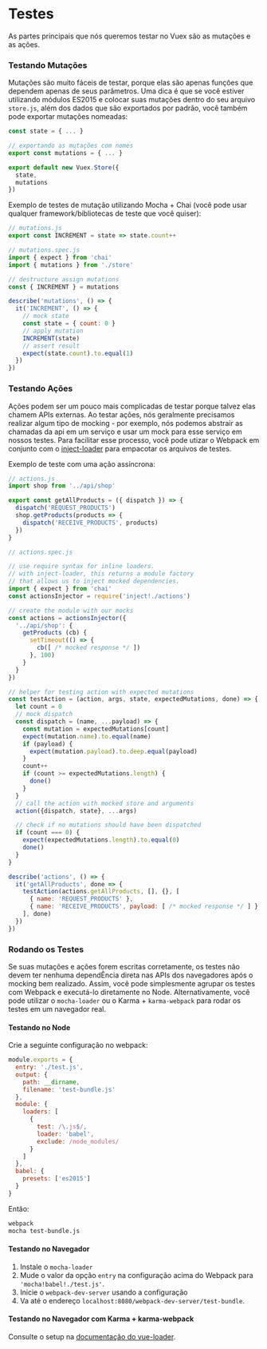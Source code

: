  # Testes

As partes principais que nós queremos testar no Vuex são as mutações e as ações.

### Testando Mutações

Mutações são muito fáceis de testar, porque elas são apenas funções que dependem apenas de seus parâmetros. Uma dica é que se você estiver utilizando módulos ES2015 e colocar suas mutações dentro do seu arquivo `store.js`, além dos dados que são exportados por padrão, você também pode exportar mutações nomeadas:

``` js
const state = { ... }

// exportando as mutações com nomes
export const mutations = { ... }

export default new Vuex.Store({
  state,
  mutations
})
```

Exemplo de testes de mutação utilizando Mocha + Chai (você pode usar qualquer framework/bibliotecas de teste que você quiser):

``` js
// mutations.js
export const INCREMENT = state => state.count++
```

``` js
// mutations.spec.js
import { expect } from 'chai'
import { mutations } from './store'

// destructure assign mutations
const { INCREMENT } = mutations

describe('mutations', () => {
  it('INCREMENT', () => {
    // mock state
    const state = { count: 0 }
    // apply mutation
    INCREMENT(state)
    // assert result
    expect(state.count).to.equal(1)
  })
})
```

### Testando Ações

Ações podem ser um pouco mais complicadas de testar porque talvez elas chamem APIs externas. Ao testar ações, nós geralmente precisamos realizar algum tipo de mocking - por exemplo, nós podemos abstrair as chamadas da api em um serviço e usar um mock para esse serviço em nossos testes. Para facilitar esse processo, você pode utizar o Webpack em conjunto com o [inject-loader](https://github.com/plasticine/inject-loader) para empacotar os arquivos de testes.

Exemplo de teste com uma ação assíncrona:

``` js
// actions.js
import shop from '../api/shop'

export const getAllProducts = ({ dispatch }) => {
  dispatch('REQUEST_PRODUCTS')
  shop.getProducts(products => {
    dispatch('RECEIVE_PRODUCTS', products)
  })
}
```

``` js
// actions.spec.js

// use require syntax for inline loaders.
// with inject-loader, this returns a module factory
// that allows us to inject mocked dependencies.
import { expect } from 'chai'
const actionsInjector = require('inject!./actions')

// create the module with our mocks
const actions = actionsInjector({
  '../api/shop': {
    getProducts (cb) {
      setTimeout(() => {
        cb([ /* mocked response */ ])
      }, 100)
    }
  }
})

// helper for testing action with expected mutations
const testAction = (action, args, state, expectedMutations, done) => {
  let count = 0
  // mock dispatch
  const dispatch = (name, ...payload) => {
    const mutation = expectedMutations[count]
    expect(mutation.name).to.equal(name)
    if (payload) {
      expect(mutation.payload).to.deep.equal(payload)
    }
    count++
    if (count >= expectedMutations.length) {
      done()
    }
  }
  // call the action with mocked store and arguments
  action({dispatch, state}, ...args)

  // check if no mutations should have been dispatched
  if (count === 0) {
    expect(expectedMutations.length).to.equal(0)
    done()
  }
}

describe('actions', () => {
  it('getAllProducts', done => {
    testAction(actions.getAllProducts, [], {}, [
      { name: 'REQUEST_PRODUCTS' },
      { name: 'RECEIVE_PRODUCTS', payload: [ /* mocked response */ ] }
    ], done)
  })
})
```

### Rodando os Testes

Se suas mutações e ações forem escritas corretamente, os testes não devem ter nenhuma dependÊncia direta nas APIs dos navegadores após o mocking bem realizado. Assim, você pode simplesmente agrupar os testes com Webpack e executá-lo diretamente no Node. Alternativamente, você pode utilizar o `mocha-loader` ou o Karma + `karma-webpack` para rodar os testes em um navegador real.

#### Testando no Node

Crie a seguinte configuração no webpack:

``` js
module.exports = {
  entry: './test.js',
  output: {
    path: __dirname,
    filename: 'test-bundle.js'
  },
  module: {
    loaders: [
      {
        test: /\.js$/,
        loader: 'babel',
        exclude: /node_modules/
      }
    ]
  },
  babel: {
    presets: ['es2015']
  }
}
```

Então:

``` bash
webpack
mocha test-bundle.js
```

#### Testando no Navegador

1. Instale o `mocha-loader`
2. Mude o valor da opção `entry` na configuração acima do Webpack para `'mocha!babel!./test.js'`.
3. Inicie o `webpack-dev-server` usando a configuração
4. Va até o endereço `localhost:8080/webpack-dev-server/test-bundle`.

#### Testando no Navegador com Karma + karma-webpack

Consulte o setup na [documentação do vue-loader](http://vuejs.github.io/vue-loader/workflow/testing.html).
